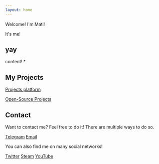 ```yaml
---
layout: home
---
```


Welcome! I'm Mati!

It's me!

## yay

content!
*

## My Projects

<a href="https://matiboux.com/" class="btn btn-primary btn-sm"><i class="fas fa-archive fa-fw"></i> Projects platform</a>

<a href="https://opensource.matiboux.com/" class="btn btn-info btn-sm"><i class="fab fa-github fa-fw"></i> Open-Source Projects</a>

## Contact

Want to contact me? Feel free to do it! There are multiple ways to do so.

<a href="https://t.me/Matiboux" class="btn btn-primary btn-sm"><i class="fab fa-telegram fa-fw"></i> Telegram</a>
<a href="mailto:matiboux@gmail.com" class="btn btn-secondary btn-sm"><i class="fas fa-envelope fa-fw"></i> Email</a>

You can also find me on many social networks!

<a href="https://twitter.com/Matiboux" class="btn btn-info"><i class="fab fa-twitter fa-fw"></i> Twitter</a>
<a href="http://steamcommunity.com/id/matiboux" class="btn btn-dark"><i class="fab fa-steam fa-fw"></i> Steam</a>
<a href="https://www.youtube.com/matiboux" class="btn btn-danger"><i class="fab fa-youtube fa-fw"></i> YouTube</a>

